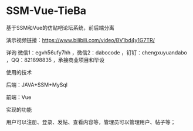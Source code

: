 # SSM-Vue-TieBa
基于SSM和Vue的仿贴吧论坛系统，前后端分离

演示视频链接：https://www.bilibili.com/video/BV1bd4y1G7TR/

详询 微信1：egvh56ufy7hh ，微信2：dabocode ，钉钉：chengxuyuandabo ，QQ：821898835 ，承接商业项目和毕设

使用的技术

后端：JAVA+SSM+MySql

前端：Vue

实现的功能

用户可以注册、登录、发帖、查看内容等，管理员可以管理用户、帖子等；
